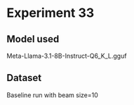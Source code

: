 # Experiment 33

## Model used

Meta-Llama-3.1-8B-Instruct-Q6_K_L.gguf

## Dataset

Baseline run with beam size=10
